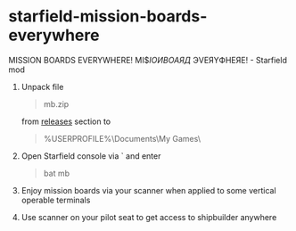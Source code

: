 # starfield-mission-boards-everywhere
MISSION BOARDS EVERYWHERE! MI$$IOИ BOAЯД$ ЭVEЯYФHEЯE! - Starfield mod

1. Unpack file 
      > mb.zip
      
   from [releases](https://github.com/mistificator/starfield-mission-boards-everywhere/releases) section to
   
      > %USERPROFILE%\Documents\My Games\
      
2. Open Starfield console via ` and enter
      > bat mb
      
3. Enjoy mission boards via your scanner when applied to some vertical operable terminals
4. Use scanner on your pilot seat to get access to shipbuilder anywhere
